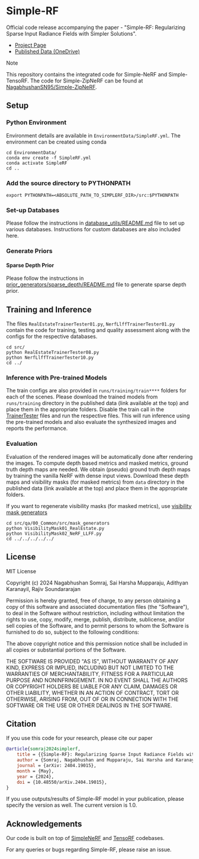 # Simple-RF
Official code release accompanying the paper - "Simple-RF: Regularizing Sparse Input Radiance Fields with Simpler Solutions".

* [Project Page](https://nagabhushansn95.github.io/publications/2024/Simple-RF.html)
* [Published Data (OneDrive)](https://indianinstituteofscience-my.sharepoint.com/:f:/g/personal/nagabhushans_iisc_ac_in/EraTgEbIK9dFpjCgR64EDKgB8BPRvlHgHACbMm2MYTVZvw?e=SQcChK)

> [!NOTE]
> This repository contains the integrated code for Simple-NeRF and Simple-TensoRF. The code for Simple-ZipNeRF can be found at [NagabhushanSN95/Simple-ZipNeRF](https://github.com/NagabhushanSN95/Simple-ZipNeRF).

## Setup

### Python Environment
Environment details are available in `EnvironmentData/SimpleRF.yml`. The environment can be created using conda
```shell
cd EnvironmentData/
conda env create -f SimpleRF.yml
conda activate SimpleRF
cd ..
```

### Add the source directory to PYTHONPATH
```shell
export PYTHONPATH=<ABSOLUTE_PATH_TO_SIMPLERF_DIR>/src:$PYTHONPATH
```

### Set-up Databases
Please follow the instructions in [database_utils/README.md](src/database_utils/README.md) file to set up various databases. Instructions for custom databases are also included here.

### Generate Priors
#### Sparse Depth Prior
Please follow the instructions in [prior_generators/sparse_depth/README.md](src/prior_generators/sparse_depth/README.md) file to generate sparse depth prior.

## Training and Inference
The files `RealEstateTrainerTester01.py`, `NerfLlffTrainerTester01.py` contain the code for training, testing and quality assessment along with the configs for the respective databases.
```shell
cd src/
python RealEstateTrainerTester08.py
python NerfLlffTrainerTester10.py
cd ../
```

### Inference with Pre-trained Models
The train configs are also provided in `runs/training/train****` folders for each of the scenes. Please download the trained models from `runs/training` directory in the published data (link available at the top) and place them in the appropriate folders. Disable the train call in the [TrainerTester](src/RealEstateTrainerTester01.py#L457) files and run the respective files. This will run inference using the pre-trained models and also evaluate the synthesized images and reports the performance.

### Evaluation
Evaluation of the rendered images will be automatically done after rendering the images. To compute depth based metrics and masked metrics, ground truth depth maps are needed. We obtain (pseudo) ground truth depth maps by training the vanilla NeRF with dense input views. Download these depth maps and visibility masks (for masked metrics) from `data` directory in the published data (link available at the top) and place them in the appropriate folders.

If you want to regenerate visibility masks (for masked metrics), use [visibility mask generators](src/qa/00_Common/src/mask_generators)
```shell
cd src/qa/00_Common/src/mask_generators
python VisibilityMask01_RealEstate.py
python VisibilityMask02_NeRF_LLFF.py
cd ../../../../../
```

## License
MIT License

Copyright (c) 2024 Nagabhushan Somraj, Sai Harsha Mupparaju, Adithyan Karanayil, Rajiv Soundararajan

Permission is hereby granted, free of charge, to any person obtaining a copy
of this software and associated documentation files (the "Software"), to deal
in the Software without restriction, including without limitation the rights
to use, copy, modify, merge, publish, distribute, sublicense, and/or sell
copies of the Software, and to permit persons to whom the Software is
furnished to do so, subject to the following conditions:

The above copyright notice and this permission notice shall be included in all
copies or substantial portions of the Software.

THE SOFTWARE IS PROVIDED "AS IS", WITHOUT WARRANTY OF ANY KIND, EXPRESS OR
IMPLIED, INCLUDING BUT NOT LIMITED TO THE WARRANTIES OF MERCHANTABILITY,
FITNESS FOR A PARTICULAR PURPOSE AND NONINFRINGEMENT. IN NO EVENT SHALL THE
AUTHORS OR COPYRIGHT HOLDERS BE LIABLE FOR ANY CLAIM, DAMAGES OR OTHER
LIABILITY, WHETHER IN AN ACTION OF CONTRACT, TORT OR OTHERWISE, ARISING FROM,
OUT OF OR IN CONNECTION WITH THE SOFTWARE OR THE USE OR OTHER DEALINGS IN THE
SOFTWARE.


## Citation
If you use this code for your research, please cite our paper

```bibtex
@article{somraj2024simplerf,
    title = {{Simple-RF}: Regularizing Sparse Input Radiance Fields with Simpler Solutions},
    author = {Somraj, Nagabhushan and Mupparaju, Sai Harsha and Karanayil, Adithyan and Soundararajan, Rajiv},
    journal = {arXiv: 2404.19015},
    month = {May},
    year = {2024},
    doi = {10.48550/arXiv.2404.19015},
}
```
If you use outputs/results of Simple-RF model in your publication, please specify the version as well. The current version is 1.0.

## Acknowledgements
Our code is built on top of [SimpleNeRF](https://github.com/NagabhushanSN95/SimpleNeRF) and [TensoRF](https://github.com/apchenstu/TensoRF) codebases.


For any queries or bugs regarding Simple-RF, please raise an issue.
